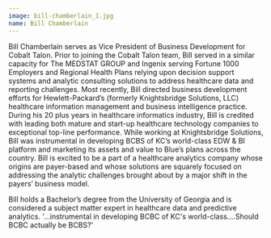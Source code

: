 ```yaml
---
image: bill-chamberlain_1.jpg
name: Bill Chamberlain 
---
```

Bill Chamberlain serves as Vice President of Business Development for Cobalt Talon. Prior to joining the Cobalt Talon team, Bill served in a similar capacity for The MEDSTAT GROUP and Ingenix serving Fortune 1000 Employers and Regional Health Plans relying upon decision support systems and analytic consulting solutions to address healthcare data and reporting challenges. Most recently, Bill directed business development efforts for Hewlett-Packard’s (formerly Knightsbridge Solutions, LLC) healthcare information management and business intelligence practice. During his 20 plus years in healthcare informatics industry, Bill is credited with leading both mature and start-up healthcare technology companies to exceptional top-line performance. While working at Knightsbridge Solutions, Bill was instrumental in developing BCBS of KC’s world-class EDW & BI platform and marketing its assets and value to Blue’s plans across the country. Bill is excited to be a part of a healthcare analytics company whose origins are payer-based and whose solutions are squarely focused on addressing the analytic challenges brought about by a major shift in the payers’ business model.

Bill holds a Bachelor’s degree from the University of Georgia and is considered a subject matter expert in healthcare data and predictive analytics.
'...instrumental in developing BCBC of KC's world-class....Should BCBC actually be BCBS?'